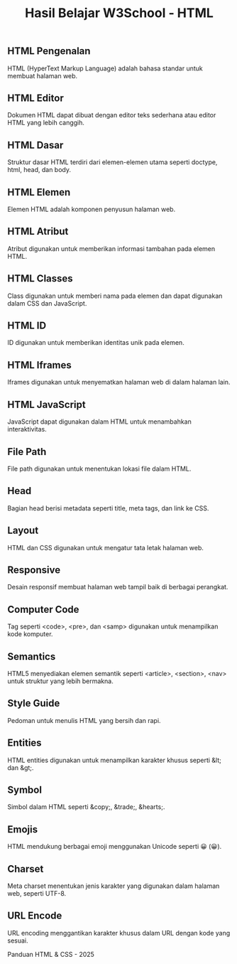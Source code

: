 <!DOCTYPE html>
<html lang="id">
<head>
    <meta charset="UTF-8">
    <meta name="viewport" content="width=device-width, initial-scale=1.0">
</head>
<body>

<header>
    <h1>Hasil Belajar W3School - HTML</h1>
</header>

<section id="html-introduction">
    <h2>HTML Pengenalan</h2>
    <p>HTML (HyperText Markup Language) adalah bahasa standar untuk membuat halaman web.</p>
</section>

<section id="html-editor">
    <h2>HTML Editor</h2>
    <p>Dokumen HTML dapat dibuat dengan editor teks sederhana atau editor HTML yang lebih canggih.</p>
</section>

<section id="html-basic">
    <h2>HTML Dasar</h2>
    <p>Struktur dasar HTML terdiri dari elemen-elemen utama seperti doctype, html, head, dan body.</p>
</section>

<section id="html-elements">
    <h2>HTML Elemen</h2>
    <p>Elemen HTML adalah komponen penyusun halaman web.</p>
</section>

<section id="html-attributes">
    <h2>HTML Atribut</h2>
    <p>Atribut digunakan untuk memberikan informasi tambahan pada elemen HTML.</p>
</section>

<section id="html-classes">
    <h2>HTML Classes</h2>
    <p>Class digunakan untuk memberi nama pada elemen dan dapat digunakan dalam CSS dan JavaScript.</p>
</section>

<section id="html-id">
    <h2>HTML ID</h2>
    <p>ID digunakan untuk memberikan identitas unik pada elemen.</p>
</section>

<section id="html-iframes">
    <h2>HTML Iframes</h2>
    <p>Iframes digunakan untuk menyematkan halaman web di dalam halaman lain.</p>
</section>

<section id="html-javascript">
    <h2>HTML JavaScript</h2>
    <p>JavaScript dapat digunakan dalam HTML untuk menambahkan interaktivitas.</p>
</section>

<section id="file-path">
    <h2>File Path</h2>
    <p>File path digunakan untuk menentukan lokasi file dalam HTML.</p>
</section>

<section id="head">
    <h2>Head</h2>
    <p>Bagian head berisi metadata seperti title, meta tags, dan link ke CSS.</p>
</section>

<section id="layout">
    <h2>Layout</h2>
    <p>HTML dan CSS digunakan untuk mengatur tata letak halaman web.</p>
</section>

<section id="responsive">
    <h2>Responsive</h2>
    <p>Desain responsif membuat halaman web tampil baik di berbagai perangkat.</p>
</section>

<section id="computercode">
    <h2>Computer Code</h2>
    <p>Tag seperti &lt;code&gt;, &lt;pre&gt;, dan &lt;samp&gt; digunakan untuk menampilkan kode komputer.</p>
</section>

<section id="semantics">
    <h2>Semantics</h2>
    <p>HTML5 menyediakan elemen semantik seperti &lt;article&gt;, &lt;section&gt;, &lt;nav&gt; untuk struktur yang lebih bermakna.</p>
</section>

<section id="style-guide">
    <h2>Style Guide</h2>
    <p>Pedoman untuk menulis HTML yang bersih dan rapi.</p>
</section>

<section id="entities">
    <h2>Entities</h2>
    <p>HTML entities digunakan untuk menampilkan karakter khusus seperti &amp;lt; dan &amp;gt;.</p>
</section>

<section id="symbol">
    <h2>Symbol</h2>
    <p>Simbol dalam HTML seperti &amp;copy;, &amp;trade;, &amp;hearts;.</p>
</section>

<section id="emojis">
    <h2>Emojis</h2>
    <p>HTML mendukung berbagai emoji menggunakan Unicode seperti &#128512; (😀).</p>
</section>

<section id="charset">
    <h2>Charset</h2>
    <p>Meta charset menentukan jenis karakter yang digunakan dalam halaman web, seperti UTF-8.</p>
</section>

<section id="url-encode">
    <h2>URL Encode</h2>
    <p>URL encoding menggantikan karakter khusus dalam URL dengan kode yang sesuai.</p>
</section>

<footer>
    <p>Panduan HTML & CSS - 2025</p>
</footer>

</body>
</html>
